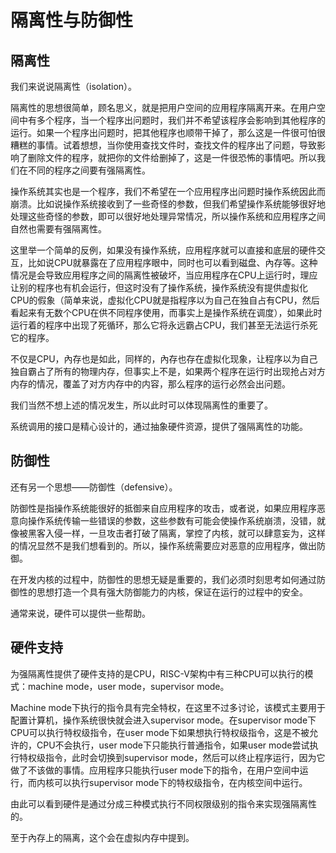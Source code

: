 # 隔离性与防御性

## 隔离性

我们来说说隔离性（isolation）。

隔离性的思想很简单，顾名思义，就是把用户空间的应用程序隔离开来。在用户空间中有多个程序，当一个程序出问题时，我们并不希望该程序会影响到其他程序的运行。如果一个程序出问题时，把其他程序也顺带干掉了，那么这是一件很可怕很糟糕的事情。试着想想，当你使用查找文件时，查找文件的程序出了问题，导致影响了删除文件的程序，就把你的文件给删掉了，这是一件很恐怖的事情吧。所以我们在不同的程序之间要有强隔离性。

操作系统其实也是一个程序，我们不希望在一个应用程序出问题时操作系统因此而崩溃。比如说操作系统接收到了一些奇怪的参数，但我们希望操作系统能够很好地处理这些奇怪的参数，即可以很好地处理异常情况，所以操作系统和应用程序之间自然也需要有强隔离性。

这里举一个简单的反例，如果没有操作系统，应用程序就可以直接和底层的硬件交互，比如说CPU就暴露在了应用程序眼中，同时也可以看到磁盘、內存等。这种情况是会导致应用程序之间的隔离性被破坏，当应用程序在CPU上运行时，理应让别的程序也有机会运行，但这时没有了操作系统，操作系统没有提供虚拟化CPU的假象（简单来说，虚拟化CPU就是指程序以为自己在独自占有CPU，然后看起来有无数个CPU在供不同程序使用，而事实上是操作系统在调度），如果此时运行着的程序中出现了死循环，那么它将永远霸占CPU，我们甚至无法运行杀死它的程序。

不仅是CPU，內存也是如此，同样的，內存也存在虚拟化现象，让程序以为自己独自霸占了所有的物理内存，但事实上不是，如果两个程序在运行时出现抢占对方内存的情况，覆盖了对方内存中的内容，那么程序的运行必然会出问题。

我们当然不想上述的情况发生，所以此时可以体现隔离性的重要了。

系统调用的接口是精心设计的，通过抽象硬件资源，提供了强隔离性的功能。

## 防御性

还有另一个思想——防御性（defensive）。

防御性是指操作系统能很好的抵御来自应用程序的攻击，或者说，如果应用程序恶意向操作系统传输一些错误的参数，这些参数有可能会使操作系统崩溃，没错，就像被黑客入侵一样，一旦攻击者打破了隔离，掌控了内核，就可以肆意妄为，这样的情况显然不是我们想看到的。所以，操作系统需要应对恶意的应用程序，做出防御。

在开发内核的过程中，防御性的思想无疑是重要的，我们必须时刻思考如何通过防御性的思想打造一个具有强大防御能力的内核，保证在运行的过程中的安全。

通常来说，硬件可以提供一些帮助。

## 硬件支持

为强隔离性提供了硬件支持的是CPU，RISC-V架构中有三种CPU可以执行的模式：machine mode，user mode，supervisor mode。

Machine mode下执行的指令具有完全特权，在这里不过多讨论，该模式主要用于配置计算机，操作系统很快就会进入supervisor mode。在supervisor mode下CPU可以执行特权级指令，在user mode下如果想执行特权级指令，这是不被允许的，CPU不会执行，user mode下只能执行普通指令，如果user mode尝试执行特权级指令，此时会切换到supervisor mode，然后可以终止程序运行，因为它做了不该做的事情。应用程序只能执行user mode下的指令，在用户空间中运行，而内核可以执行supervisor mode下的特权级指令，在内核空间中运行。

由此可以看到硬件是通过分成三种模式执行不同权限级别的指令来实现强隔离性的。

至于內存上的隔离，这个会在虚拟内存中提到。